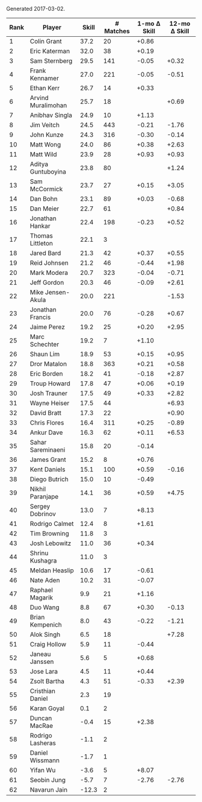 Generated 2017-03-02.

| Rank | Player             | Skill | # Matches | 1-mo Δ Skill | 12-mo Δ Skill |
|------|--------------------|-------|-----------|--------------|---------------|
|    1 | Colin Grant        |  37.2 |        20 |        +0.86 |               |
|    2 | Eric Katerman      |  32.0 |        38 |        +0.19 |               |
|    3 | Sam Sternberg      |  29.5 |       141 |        -0.05 |         +0.32 |
|    4 | Frank Kennamer     |  27.0 |       221 |        -0.05 |         -0.51 |
|    5 | Ethan Kerr         |  26.7 |        14 |        +0.33 |               |
|    6 | Arvind Muralimohan |  25.7 |        18 |              |         +0.69 |
|    7 | Anibhav Singla     |  24.9 |        10 |        +1.13 |               |
|    8 | Jim Veitch         |  24.5 |       443 |        -0.21 |         -1.76 |
|    9 | John Kunze         |  24.3 |       316 |        -0.30 |         -0.14 |
|   10 | Matt Wong          |  24.0 |        86 |        +0.38 |         +2.63 |
|   11 | Matt Wild          |  23.9 |        28 |        +0.93 |         +0.93 |
|   12 | Aditya Guntuboyina |  23.8 |        80 |              |         +1.24 |
|   13 | Sam McCormick      |  23.7 |        27 |        +0.15 |         +3.05 |
|   14 | Dan Bohn           |  23.1 |        89 |        +0.03 |         -0.68 |
|   15 | Dan Meier          |  22.7 |        61 |              |         +0.84 |
|   16 | Jonathan Hankar    |  22.4 |       198 |        -0.23 |         +0.52 |
|   17 | Thomas Littleton   |  22.1 |         3 |              |               |
|   18 | Jared Bard         |  21.3 |        42 |        +0.37 |         +0.55 |
|   19 | Reid Johnsen       |  21.2 |        46 |        -0.44 |         +1.98 |
|   20 | Mark Modera        |  20.7 |       323 |        -0.04 |         -0.71 |
|   21 | Jeff Gordon        |  20.3 |        46 |        -0.09 |         +2.61 |
|   22 | Mike Jensen-Akula  |  20.0 |       221 |              |         -1.53 |
|   23 | Jonathan Francis   |  20.0 |        76 |        -0.28 |         +0.67 |
|   24 | Jaime Perez        |  19.2 |        25 |        +0.20 |         +2.95 |
|   25 | Marc Schechter     |  19.2 |         7 |        +1.10 |               |
|   26 | Shaun Lim          |  18.9 |        53 |        +0.15 |         +0.95 |
|   27 | Dror Matalon       |  18.8 |       363 |        +0.21 |         +0.58 |
|   28 | Eric Borden        |  18.2 |        41 |        -0.18 |         +2.87 |
|   29 | Troup Howard       |  17.8 |        47 |        +0.06 |         +0.19 |
|   30 | Josh Trauner       |  17.5 |        49 |        +0.33 |         +2.82 |
|   31 | Wayne Heiser       |  17.5 |        44 |              |         +6.93 |
|   32 | David Bratt        |  17.3 |        22 |              |         +0.90 |
|   33 | Chris Flores       |  16.4 |       311 |        +0.25 |         -0.89 |
|   34 | Ankur Dave         |  16.3 |        62 |        +0.11 |         +6.53 |
|   35 | Sahar Sareminaeni  |  15.8 |        20 |        -0.14 |               |
|   36 | James Grant        |  15.2 |         8 |        +0.76 |               |
|   37 | Kent Daniels       |  15.1 |       100 |        +0.59 |         -0.16 |
|   38 | Diego Butrich      |  15.0 |        10 |        -0.49 |               |
|   39 | Nikhil Paranjape   |  14.1 |        36 |        +0.59 |         +4.75 |
|   40 | Sergey Dobrinov    |  13.0 |         7 |        +8.13 |               |
|   41 | Rodrigo Calmet     |  12.4 |         8 |        +1.61 |               |
|   42 | Tim Browning       |  11.8 |         3 |              |               |
|   43 | Josh Lebowitz      |  11.0 |        36 |        +0.34 |               |
|   44 | Shrinu Kushagra    |  11.0 |         3 |              |               |
|   45 | Meldan Heaslip     |  10.6 |        17 |        -0.61 |               |
|   46 | Nate Aden          |  10.2 |        31 |        -0.07 |               |
|   47 | Raphael Magarik    |   9.9 |        21 |        +1.16 |               |
|   48 | Duo Wang           |   8.8 |        67 |        +0.30 |         -0.13 |
|   49 | Brian Kempenich    |   8.0 |        43 |        -0.22 |         -1.21 |
|   50 | Alok Singh         |   6.5 |        18 |              |         +7.28 |
|   51 | Craig Hollow       |   5.9 |        11 |        -0.44 |               |
|   52 | Janeau Janssen     |   5.6 |         5 |        +0.68 |               |
|   53 | Jose Lara          |   4.5 |        11 |        +0.44 |               |
|   54 | Zsolt Bartha       |   4.3 |        51 |        -0.33 |         +2.39 |
|   55 | Cristhian Daniel   |   2.3 |        19 |              |               |
|   56 | Karan Goyal        |   0.1 |         2 |              |               |
|   57 | Duncan MacRae      |  -0.4 |        15 |        +2.38 |               |
|   58 | Rodrigo Lasheras   |  -1.1 |         2 |              |               |
|   59 | Daniel Wissmann    |  -1.7 |         1 |              |               |
|   60 | Yifan Wu           |  -3.6 |         5 |        +8.07 |               |
|   61 | Seobin Jung        |  -5.7 |         7 |        -2.76 |         -2.76 |
|   62 | Navarun Jain       | -12.3 |         2 |              |               |
